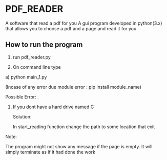 # PDF_READER
A software that read a pdf for you
A gui program developed in python(3.x) that allows you to choose a pdf and a page and read it for you


How to run the program
----------------------
1) run pdf_reader.py

2) On command line type

  a) python main_1.py
  
  (Incase of any error due module error : pip install module_name)
  

Possible Error:

 1) If you dont have a hard drive named C
 
    Solution:
    
    In start_reading function change the path to some location that exit
    
   
Note:

  The program might not show any message if the page is empty. It will simply terminate as if it had done the work
